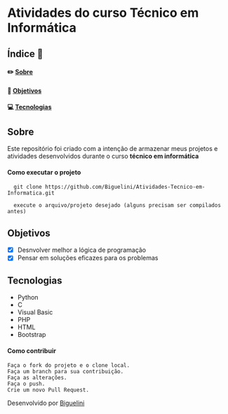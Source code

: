# Atividades do curso Técnico em Informática
## Índice :memo:
#### ✏️ [Sobre](https://github.com/Biguelini/Atividades-Tecnico-em-Informatica#sobre)
#### 🚀 [Objetivos](https://github.com/Biguelini/Atividades-Tecnico-em-Informatica#objetivos)
#### 💻	[Tecnologias](https://github.com/Biguelini/Atividades-Tecnico-em-Informatica#tecnologias)
## Sobre
Este repositório foi criado com a intenção de armazenar meus projetos e atividades desenvolvidos durante o curso **técnico em informática** 
#### Como executar o projeto
```
  git clone https://github.com/Biguelini/Atividades-Tecnico-em-Informatica.git
  
  execute o arquivo/projeto desejado (alguns precisam ser compilados antes)
```
## Objetivos
- [X] Desnvolver melhor a lógica de programação
- [X] Pensar em soluções eficazes para os problemas
## Tecnologias
* Python
* C
* Visual Basic
* PHP
* HTML
* Bootstrap
#### Como contribuir 
```
Faça o fork do projeto e o clone local.
Faça um branch para sua contribuição.
Faça as alterações.
Faça o push.
Crie um novo Pull Request.
```
Desenvolvido por [Biguelini](https://github.com/Biguelini)
